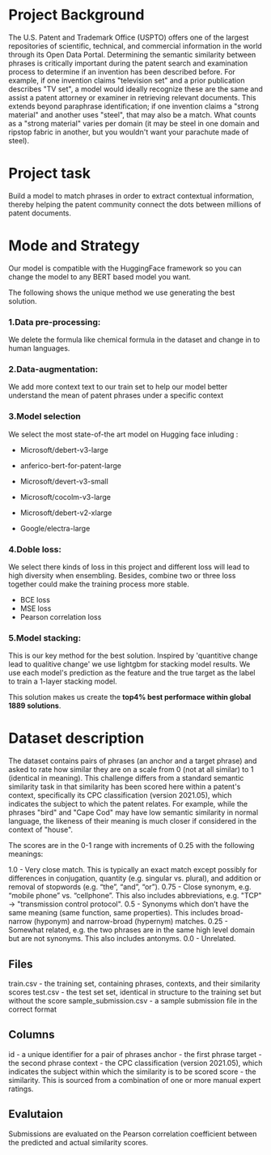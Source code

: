 # Project Background

The U.S. Patent and Trademark Office (USPTO) offers one of the largest repositories of scientific, technical, and commercial information in the world through its Open Data Portal. Determining the semantic similarity between phrases is critically important during the patent search and examination process to determine if an invention has been described before. For example, if one invention claims "television set" and a prior publication describes "TV set", a model would ideally recognize these are the same and assist a patent attorney or examiner in retrieving relevant documents. This extends beyond paraphrase identification; if one invention claims a "strong material" and another uses "steel", that may also be a match. What counts as a "strong material" varies per domain (it may be steel in one domain and ripstop fabric in another, but you wouldn't want your parachute made of steel).

# Project task
Build a model to match phrases in order to extract contextual information, thereby helping the patent community connect the dots between millions of patent documents.

# Mode and Strategy
Our model is compatible with the HuggingFace framework so you can change the model to any BERT based model you want.

The following shows the unique method we use generating the best solution.

### 1.Data pre-processing:
We delete the formula like chemical formula in the dataset and change in to human languages.
### 2.Data-augmentation:
We add more context text to our train set to help our model better understand the mean of patent phrases under a specific context
### 3.Model selection
We select the most state-of-the art model on Hugging face inluding :

- Microsoft/debert-v3-large

- anferico-bert-for-patent-large

- Microsoft/devert-v3-small

- Microsoft/cocolm-v3-large

- Microsoft/debert-v2-xlarge

- Google/electra-large

### 4.Doble loss:
We select there kinds of loss in this project and different loss will lead to high diversity when ensembling. Besides, combine two or three loss together could make the training process more stable.

- BCE loss
- MSE loss
- Pearson correlation loss 
### 5.Model stacking:
This is our key method for the best solution. Inspired by 'quantitive change lead to qualitive change' we use lightgbm for stacking model results. 
We use each model's prediction as the feature and the true target as the label to train a 1-layer stacking model.

This solution makes us create the **top4% best performace within global 1889 solutions**.


















# Dataset description

The dataset contains pairs of phrases (an anchor and a target phrase) and asked to rate how similar they are on a scale from 0 (not at all similar) to 1 (identical in meaning). This challenge differs from a standard semantic similarity task in that similarity has been scored here within a patent's context, specifically its CPC classification (version 2021.05), which indicates the subject to which the patent relates. For example, while the phrases "bird" and "Cape Cod" may have low semantic similarity in normal language, the likeness of their meaning is much closer if considered in the context of "house".

The scores are in the 0-1 range with increments of 0.25 with the following meanings:

1.0 - Very close match. This is typically an exact match except possibly for differences in conjugation, quantity (e.g. singular vs. plural), and addition or removal of stopwords (e.g. “the”, “and”, “or”).
0.75 - Close synonym, e.g. “mobile phone” vs. “cellphone”. This also includes abbreviations, e.g. "TCP" -> "transmission control protocol".
0.5 - Synonyms which don’t have the same meaning (same function, same properties). This includes broad-narrow (hyponym) and narrow-broad (hypernym) matches.
0.25 - Somewhat related, e.g. the two phrases are in the same high level domain but are not synonyms. This also includes antonyms.
0.0 - Unrelated.

## Files
train.csv - the training set, containing phrases, contexts, and their similarity scores
test.csv - the test set set, identical in structure to the training set but without the score
sample_submission.csv - a sample submission file in the correct format

## Columns
id - a unique identifier for a pair of phrases
anchor - the first phrase
target - the second phrase
context - the CPC classification (version 2021.05), which indicates the subject within which the similarity is to be scored
score - the similarity. This is sourced from a combination of one or more manual expert ratings.

## Evalutaion 
Submissions are evaluated on the Pearson correlation coefficient between the predicted and actual similarity scores.

